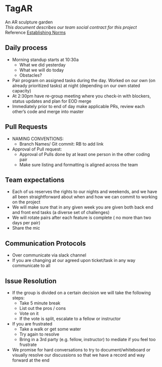 # TagAR

An AR sculpture garden  
_This document describes our team social contract for this project_  
Reference [Establishing Norms](https://docs.google.com/document/d/1qquhoredhOu-DCmByEU-KDdJXP6XDL962fwYdl_lLaQ/)

## Daily process

- Morning standup starts at 10:30a
  - What we did yesterday
  - What we will do today
  - Obstacles?
- Pair program on assigned tasks during the day. Worked on our own (on already prioritized tasks) at night (depending on our own stated capacity)
- At 2:30pm have re-group meeting where you check-in with blockers, status updates and plan for EOD merge
- Immediately prior to end of day make applicable PRs, review each other’s code and merge into master

## Pull Requests

- NAMING CONVENTIONS:
  - Branch Names/ Git commit: RB to add link
- Approval of Pull request:
  - Approval of Pulls done by at least one person in the other coding pair
  - Make sure listing and formatting is aligned across the team

## Team expectations

- Each of us reserves the rights to our nights and weekends, and we have all been straightforward about when and how we can commit to working on the project
- We will make sure that in any given week you are given both back end and front end tasks (a diverse set of challenges)
- We will rotate pairs after each feature is complete ( no more than two days per pair)
- Share the mic

## Communication Protocols

- Over communicate via slack channel
- If you are changing at our agreed upon ticket/task in any way communicate to all

## Issue Resolution

- If the group is divided on a certain decision we will take the following steps:
  - Take 5 minute break
  - List out the pros / cons
  - Vote on it
  - If the vote is split, escalate to a fellow or instructor
- If you are frustrated
  - Take a walk or get some water
  - Try again to resolve
  - Bring in a 3rd party (e.g. fellow, instructor) to mediate if you feel too frustrate
- We promise for hard conversations to try to document/whiteboard or visually resolve our discussions so that we have a record and way forward at the end

